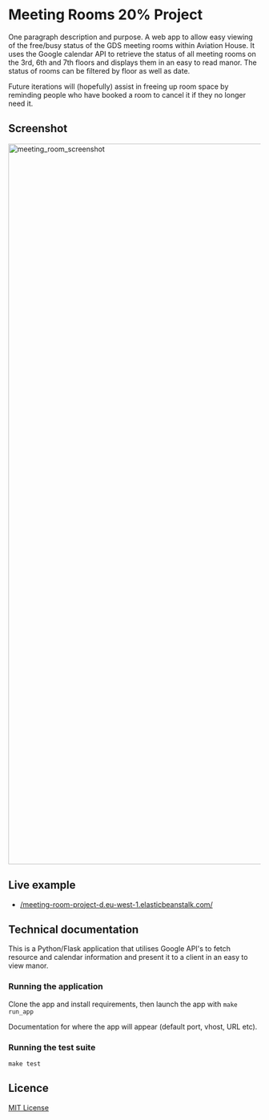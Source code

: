 # Meeting Rooms 20% Project

One paragraph description and purpose.
A web app to allow easy viewing of the free/busy status of the GDS meeting rooms within Aviation House. It uses the Google calendar API to retrieve the status of all meeting rooms on the 3rd, 6th and 7th floors and displays them in an easy to read manor. The status of rooms can be filtered by floor as well as date.

Future iterations will (hopefully) assist in freeing up room space by reminding people who have booked a room to cancel it if they no longer need it.

## Screenshot

<img width="1440" alt="meeting_room_screenshot" src="https://cloud.githubusercontent.com/assets/13836290/18210815/4f720d0a-7132-11e6-9a56-1b531ca5d403.png">

## Live example

- [/meeting-room-project-d.eu-west-1.elasticbeanstalk.com/](http://meeting-room-project-d.eu-west-1.elasticbeanstalk.com/)

## Technical documentation

This is a Python/Flask application that utilises Google API's to fetch resource and calendar information and present it to a client in an easy to view manor.

### Running the application

Clone the app and install requirements, then launch the app with `make run_app`

Documentation for where the app will appear (default port, vhost, URL etc).

### Running the test suite

`make test`

## Licence

[MIT License](LICENCE)
